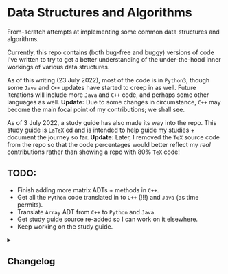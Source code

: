 # Data Structures and Algorithms
From-scratch attempts at implementing some common data structures and algorithms.
 
Currently, this repo contains (both bug-free and buggy) versions of code I've written to try to get a better understanding of the under-the-hood inner workings of various data structures. 
 
As of this writing (23 July 2022), most of the code is in `Python3`, though some `Java` and `C++` updates have started to creep in as well. Future iterations will include more `Java` and `C++` code, and perhaps some other languages as well. **Update:** Due to some changes in circumstance, `C++` may become the main focal point of my contributions; we shall see.

As of 3 July 2022, a study guide has also made its way into the repo. This study guide is `LaTeX`'ed and is intended to help guide my studies + document the journey so far. **Update:** Later, I removed the `TeX` source code from the repo so that the code percentages would better reflect my _real_ contributions rather than showing a repo with 80% `TeX` code!

## TODO:
 * Finish adding more matrix ADTs + methods in `C++`.
 * Get all the `Python` code translated in to `C++` (!!!) and `Java` (as time permits).
 * Translate `Array` ADT from `C++` to `Python` and `Java`.
 * Get study guide source re-added so I can work on it elsewhere.
 * Keep working on the study guide.

<details>
<summary><h2>Changelog</h2></summary>
 <h3>22 May 2023</h3>
<ol>
    <li>In <code>LowerTriangularMatrix.cpp</code>: Revamped loops to start at <code>i=1</code> and <code>j=1</code>.</li>
    <li>Later, initial commit of <code>UpperTriangularMatrix.h</code> and <code>UpperTriangularMatrix.cpp</code> using row-major mapping.</li>
    <li>Used <code>LowerTriangularMatrix*</code> to build initial commit of <code>SymmetricMatrix*</code>---and later, <code>TridiagonalMatrix*</code>---files.</li>
    <li>Fixed bug in Fixed bug in <code>ShortPrint()</code> for <code>SymmetricMatrix.cpp</code>.</li>
</ol>
<h3>18 May 2023</h3>
<ol>
    <li>Added destructor to Array ADT in <code>C++</code>.</li>
    <li>Created <code>CPP/Matrices</code> directory + added initial commit of <code>DiagonalMatrix</code> files (<code>.cpp</code> and <code>.h</code>).</li>
    <li>Later, created <code>C++</code> files <code>LowerTriangularMatrix.h</code> and <code>LowerTriangularMatrix.cpp</code> using row-major mapping.</li>
    <li>Improved commenting in <code>Array.h</code>, <code>DiagonalMatrix.cpp</code>, and <code>LowerTriangularMatrix.cpp</code>.
    <li>Added a driver to <code>LowerTriangularMatrix.cpp</code> to allow for entering a whole matrix all at once.</li>
</ol>
<h3>16 May 2023</h3>
<ol>
    <li>In <code>C++</code> Array ADT: Added Setters, in part to allow the <code>public</code> <code>T* A</code> to become private.</li>
    <li>Later, declared <code>Union2</code> as a <code>friend</code> function to allow access to private member variables.</li>
    <li>Added better commenting to show the breakdown of functions throughout code.</li>
    <li>Later, moved legacy functions to <code>ArrayLegacy.cpp</code> and renamed <code>Union2</code> and <code>Union3</code> both as <code>Union</code>.</li>
    <li>Also: Implemented <code>friend</code> versions of <code>Intersection</code> and <code>Complement</code>.</li>
    <li>Later still: Changed a number of dereferencing operations to <code>-></code>s.</li>
    <li>Also, added <code>Intersection</code>, <code>Complement</code> member functions.</li>
</ol> 

<h3>15 May 2023</h3>
<ol>
    <li>In <code>C++</code> Array ADT: Added functionality for <code>Intersection</code> and <code>Complement</code>.</li>
    <li>Later, simplified <code>Intersection</code> algorithm and changed the existing algorithm to <code>LegacyIntersection</code> for posterity.</li>
    <li>Eventually figured out a non-<code>Void</code> version of <code>Union</code> in <code>C++</code> Array ADT. This will be fleshed out more soon.</li>
    <li>Mimicked non-member <code>Union2</code> code into member function <code>Union3</code>.</li>
</ol> 
<h3>12 May 2023</h3>
<ol>
    <li>Made some small code tweaks to the Array ADT in <code>C++</code>, and later, added support for <code>Contains</code> and <code>(Unsorted) Union</code>.</li>
</ol> 
<h3>11 May 2023</h3>
<ol>
    <li>To Array ADT in <code>C++</code>: Added <code>Get</code>, <code>Set</code>, <code>Sum</code>, <code>Avg</code>, <code>Max</code>, and <code>Min</code>.</li>
    <li>Later, rewrote some code in a clearer manner + deleted some commented-out code in <code>C++</code> Array ADT.</li>
    <li>In Array ADT <code>C++</code> files: Added <code>Reverse</code>, <code>LeftShift</code>, <code>LeftRotate</code>, <code>RightShift</code>, <code>RightRotate</code>.</li>
    <li>Added functionality in Array ADT for <code>SortedInsert</code>, <code>IsSorted</code>, and <code>PosNegSwap</code>.</li>
    <li>Later, improved incapsulation in Array ADT by making member vars private + adding getters.</li>
</ol> 
<h3>10 May 2023</h3>
<ol>    
    <li>Committed initial version of Array ADT in <code>C++</code> (both <code>.cpp</code> and <code>.h</code> files).</li>
    <li>Later, fixed up some pointer-related things in Array ADT.</li>
</ol> 
<h3>19 Aug 2022</h3>
<ol>
    <li>Made some small edits to linked list in <code>C++</code></li>
    <li>Completed doubly linked list in <code>C++</code> with generics.</li>
</ol>
<h3>14 Aug 2022</h3>
<ol>
    <li>Completed singly linked list in <code>C++</code> with generics.</li>
    <li>Learned more about pointers, but still need additional refresher.</li>
</ol>
<h3>12 Aug 2022</h3>
<ol>
    <li>Started working on singly linked lists in <code>C++</code>.</li>
    <li>In so doing, realized I have <b>a lot</b> to (re-)learn (for the 17th time) about pointers.</li>
</ol>
<h3>10 Aug 2022</h3>
<ol>
    <li>Got a 0<sup>th</sup> draft of hash sets working in <code>C++</code>. To get this working, I had to abandon my aspirations for generic types and just stick with integers. Generic types will come soon! ::crosses fingers::</li>
    <li>Later, added <b>working</b>(!!!) generics to <code>C++</code> hash sets.</li>
    <li>Also, removed references to <code>this->*</code>, as that doesn't appear to be very <code>C++</code>-like? :shrug:</li>
</ol>
<h3>23 Jul 2022</h3>
<ol>
    <li>Decided to try my hand at hash sets in <code>C++</code> after having not written <code>C++</code> code in 15 years. It did <b>not</b> go well!</li>
    <li>Made some small tweaks to the <code>Java</code> Hash Map file.</li>
    <li>Edited the README and the .gitignore files.</li>
    <li>Later, removed some of the <code>Python</code> test code so the GitHub calculator thing gets the language percentages more accurate.</li>
</ol>
<h3>16 Jul 2022</h3>
<ol>
    <li>Filled in the <code>Stacks and Queues</code> section of the study guide.</li>
    <li>Also, added in the <code>Stack</code> and <code>Queue</code> rows of the first-page complexity table.
</ol>
<h3>12 Jul 2022</h3>
<ol>
    <li>Made a few small edits to the study guide.</li>
    <li>Also, added a section for <code>Stacks and Queues</code> + filled in the subsections a bit before bedtime.</li>
</ol>
<h3>9 Jul 2022</h3>
<ol>
    <li>Made some complexity-related edits to the study guide.</li>
</ol>
<h3>8 Jul 2022</h3>
<ol>
    <li>Renamed the repo to include common algorithms. Will ultimately restructure the directories as well.</li>
    <li>Later, restructured all subdirectories.</li>
    <li><p>Much later, wrote + uploaded initial versions of <code>SelectionSort</code> for both <code>Python3</code> and <code>Java</code>.</p>
    <p>Both versions include the algorithm, as well as a <code>SelectionSortAnalysis</code> method/function which shows how the number of steps grows as the size of the input array doubles.</p>
    <p>What I <i>reallllllly</i> want to show is how time increases, not code count. I'll do some digging into that soon and try to implement ASAP.</p></li>
    <li>Much later still, updated the study guide pretty heavily, including uses of newly-included images and a new <text>.gitignore</text> file.</li>
</ol>
<h3>7 Jul 2022</h3>
<ol>
    <li>Big changes to the study guide, including:
    <ul>
        <li><i>Data Structures</i> and <i>Search Algorithms</i> main sections.</li>
        <li>A full-populated and linked search algorithm complexity table.
        <li>A fully-written section on <b>Selection Sort</b> (plus a lot of dummy text for other sort algorithms).</li>
    </ul>
</ol>
<h3>6 Jul 2022</h3>
<ol>
    <li>First upload of a Java version (<code>HashSet</code>) plus a general restructuring of directory structure + a revamped <code>.gitignore</code> file.</li>
</ol>
<h3>4 Jul 2022</h3>
<ol>
    <li>I added some details to the study guide, and implemented BFS to the <code>BST.py</code> file. Next up, I plan to implement some deletion methods, and possibly to adapt some BST-implemented methods to code a less-specific brand of tree.</li>
</ol>
<h3>3 Jul 2022</h3>
<ol>
    <li>I'm keeping a study guide to go along with my explorations into these data structures/algorithms. I decided it was a good idea to upload the related .tex, .sty, and .pdf files.</li>
    <li>Later, added BST information to both <code>Okay</code> directory (in Python3) and study guide.
</ol>
<h3>27 Jun 2022</h3>
<ol>
    <li>1. Used some snippets from <a href = "https://stackoverflow.com/questions/68974018/insert-at-index-in-linked-list">this answer</a> to prototype a redo of SinglyLinkedList. This code + the code in the accepted comment contained >= 2 very serious bugs and needed quite a bit of plussing up, so I did that plus thoroughly documented everything before **finally** reaching the level of "accepted LeetCode answer."</li>
</ol>
<h3>26 Jun 2022</h3>
<ol>
<li>Initial upload.</li>
<li>Later, updated the README.md file to its current state.</li>
<li>Approximately 22 hours later, attempted to use <a href = "https://www.geeksforgeeks.org/data-structures/linked-list/">the GeeksForGeeks solution</a> as an inspiration for a new implementation of SinglyLinkedList, only to find that this one times out on <a href = "https://leetcode.com/explore/learn/card/linked-list/209/singly-linked-list/1290/">LeetCode</a>. I think my best plan of action moving forward will be to try a whole new implementation; I have some ideas!</li>
</ol>
</details>
